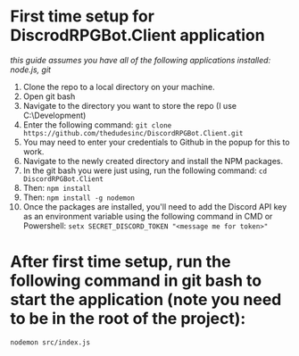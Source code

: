 # First time setup for DiscrodRPGBot.Client application
*this guide assumes you have all of the following applications installed: node.js, git*

1. Clone the repo to a local directory on your machine.
2. Open git bash
3. Navigate to the directory you want to store the repo (I use C:\Development)
4. Enter the following command: `git clone https://github.com/thedudesinc/DiscordRPGBot.Client.git`
5. You may need to enter your credentials to Github in the popup for this to work. 
6. Navigate to the newly created directory and install the NPM packages.
7. In the git bash you were just using, run the following command: `cd DiscordRPGBot.Client`
8. Then: `npm install`
9. Then: `npm install -g nodemon`
10. Once the packages are installed, 
    you'll need to add the Discord API key as an environment variable 
    using the following command in CMD or Powershell: `setx SECRET_DISCORD_TOKEN "<message me for token>"`
    

# After first time setup, run the following command in git bash to start the application (note you need to be in the root of the project): 
`nodemon src/index.js`
